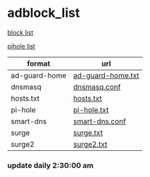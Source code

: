 # adblock_list

[block list]('./adlist.js')

[pihole list]('./domains.txt')

|format|url|
|---|---|
|ad-guard-home|[ad-guard-home.txt](https://adllist-1253213981.cos.ap-guangzhou.myqcloud.com/ad-guard-home.txt)|
|dnsmasq|[dnsmasq.conf](https://adllist-1253213981.cos.ap-guangzhou.myqcloud.com/dnsmasq.conf)|
|hosts.txt|[hosts.txt](https://adllist-1253213981.cos.ap-guangzhou.myqcloud.com/hosts.txt)|
|pi-hole|[pi-hole.txt](https://adllist-1253213981.cos.ap-guangzhou.myqcloud.com/pi-hole.txt)|
|smart-dns|[smart-dns.conf](https://adllist-1253213981.cos.ap-guangzhou.myqcloud.com/smart-dns.conf)|
|surge|[surge.txt](https://adllist-1253213981.cos.ap-guangzhou.myqcloud.com/surge.txt )|
|surge2|[surge2.txt](https://adllist-1253213981.cos.ap-guangzhou.myqcloud.com/surge2.txt )|

### update daily 2:30:00 am
